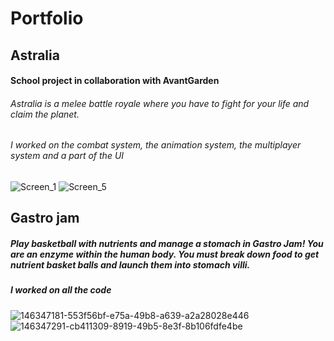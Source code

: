 # Portfolio

## Astralia

#### School project in collaboration with AvantGarden
###### Astralia is a melee battle royale where you have to fight for your life and claim the planet.
###### I worked on the combat system, the animation system, the multiplayer system and a part of the UI
![Screen_1](https://user-images.githubusercontent.com/75800100/180171700-763e0a61-dbed-4a43-abe9-ac72240e4d39.png)
![Screen_5](https://user-images.githubusercontent.com/75800100/180171721-3533ccfe-b9cb-491c-8eab-f14885eb9b79.png)



## Gastro jam
##### Play basketball with nutrients and manage a stomach in Gastro Jam! You are an enzyme within the human body. You must break down food to get nutrient basket balls and launch them into stomach villi.
##### I worked on all the code
![146347181-553f56bf-e75a-49b8-a639-a2a28028e446](https://user-images.githubusercontent.com/75800100/180173842-6a1f9b08-2723-4924-87ab-b3634dcab780.png)
![146347291-cb411309-8919-49b5-8e3f-8b106fdfe4be](https://user-images.githubusercontent.com/75800100/180173850-b8b8b4df-a0dc-43b1-a79b-be4f92b8096b.png)
